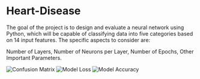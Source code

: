 # Heart-Disease
The goal of the project is to design and evaluate a neural network using Python, which will be capable of classifying data into five categories based on 14 input features. The specific aspects to consider are: 

Number of Layers, Number of Neurons per Layer, Number of Epochs, Other Important Parameters.

![Confusion Matrix](https://github.com/user-attachments/assets/8c8c4a7f-430a-4acd-8fcc-a93238e8fd5b)
![Model Loss](https://github.com/user-attachments/assets/8e2255ac-dc67-4e10-86e8-b5d1ec7ef7f9)
![Model Accuracy](https://github.com/user-attachments/assets/e8baaa2f-8b7e-4fea-93f2-9cd05b0cc769)
